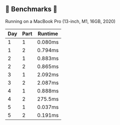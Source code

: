 ## 🔨 Benchmarks 🔨

Running on a MacBook Pro (13-inch, M1, 16GB, 2020)

| Day | Part | Runtime |
|-----|------|---------|
|  1  |  1   | 0.080ms |
|  1  |  2   | 0.794ms |
|  2  |  1   | 0.883ms |
|  2  |  2   | 0.865ms |
|  3  |  1   | 2.092ms |
|  3  |  2   | 2.087ms |
|  4  |  1   | 0.888ms |
|  4  |  2   | 275.5ms |
|  5  |  1   | 0.037ms |
|  5  |  2   | 0.191ms |
